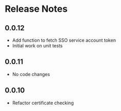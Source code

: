 # Release Notes

## 0.0.12

- Add function to fetch SSO service account token
- Initial work on unit tests

## 0.0.11

- No code changes

## 0.0.10

- Refactor certificate checking
